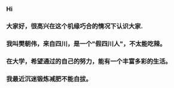 ### Hi
### 大家好，很高兴在这个机缘巧合的情况下认识大家.
### 我叫樊朝伟，来自四川，是一个"假四川人"，不太能吃辣。
### 在大学，希望通过的自己的努力，能有一个丰富多彩的生活。
### 我最近沉迷锻炼减肥不能自拔。
